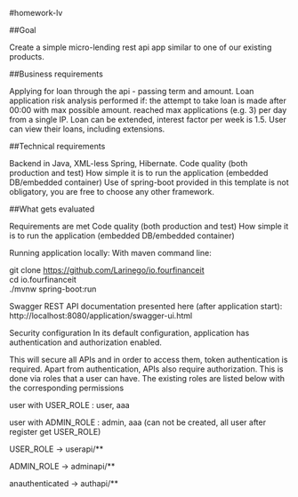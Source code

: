 #homework-lv

##Goal

Create a simple micro-lending rest api app similar to one of our existing products.

##Business requirements

Applying for loan through the api - passing term and amount.
Loan application risk analysis performed if:
the attempt to take loan is made after 00:00 with max possible amount.
reached max applications (e.g. 3) per day from a single IP.
Loan can be extended, interest factor per week is 1.5.
User can view their loans, including extensions.

##Technical requirements

Backend in Java, XML-less Spring, Hibernate.
Code quality (both production and test)
How simple it is to run the application (embedded DB/embedded container)
Use of spring-boot provided in this template is not obligatory, you are free to choose any other framework.

##What gets evaluated

Requirements are met
Code quality (both production and test)
How simple it is to run the application (embedded DB/embedded container)

Running application locally:
With maven command line:

  git clone https://github.com/Larinego/io.fourfinanceit  
  cd io.fourfinanceit  
  ./mvnw spring-boot:run

Swagger REST API documentation presented here (after application start):
http://localhost:8080/application/swagger-ui.html

Security configuration
In its default configuration, application has authentication and authorization enabled.

This will secure all APIs and in order to access them, token authentication is required. Apart from authentication, APIs also require authorization. This is done via roles that a user can have. The existing roles are listed below with the corresponding permissions

user with USER_ROLE : user, aaa

user with ADMIN_ROLE : admin, aaa (can not be created, all user after register get USER_ROLE)

USER_ROLE -> userapi/**

ADMIN_ROLE -> adminapi/**

anauthenticated -> authapi/**

